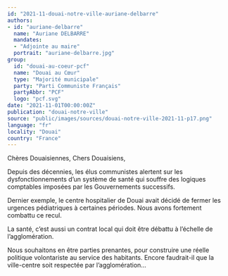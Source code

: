 ```yaml
---
id: "2021-11-douai-notre-ville-auriane-delbarre"
authors:
- id: "auriane-delbarre"
  name: "Auriane DELBARRE"
  mandates: 
  - "Adjointe au maire"
  portrait: "auriane-delbarre.jpg"
group:
  id: "douai-au-coeur-pcf"
  name: "Douai au Cœur"
  type: "Majorité municipale"
  party: "Parti Communiste Français"
  partyAbbr: "PCF"
  logo: "pcf.svg"
date: "2021-11-01T00:00:00Z"
publication: "douai-notre-ville"
source: "public/images/sources/douai-notre-ville-2021-11-p17.png"
language: "fr"
locality: "Douai"
country: "France"
---
```


Chères Douaisiennes, Chers Douaisiens,

Depuis des décennies, les élus communistes alertent sur les dysfonctionnements d’un système de santé qui souffre des logiques comptables imposées par les Gouvernements successifs.

Dernier exemple, le centre hospitalier de Douai avait décidé de fermer les urgences pédiatriques à certaines périodes. Nous avons fortement combattu ce recul.

La santé, c’est aussi un contrat local qui doit être débattu à l’échelle de l’agglomération.

Nous souhaitons en être parties prenantes, pour construire une réelle politique volontariste au service des habitants. Encore faudrait-il que la ville-centre soit respectée par l’agglomération…
